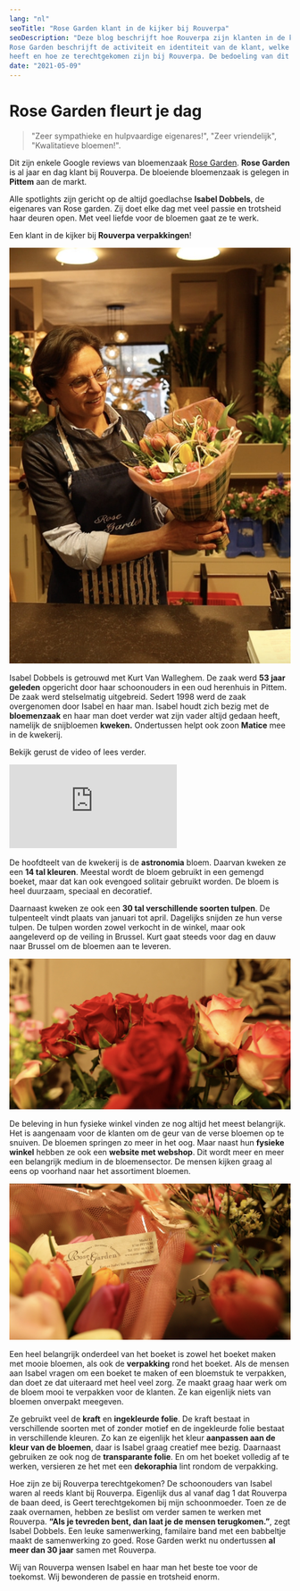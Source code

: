 ```yaml
---
lang: "nl"
seoTitle: "Rose Garden klant in de kijker bij Rouverpa"
seoDescription: "Deze blog beschrijft hoe Rouverpa zijn klanten in de kijker wil plaatsen. Het interview met bloemenzaak 
Rose Garden beschrijft de activiteit en identiteit van de klant, welke samenwerking/ervaring Rose Garden met Rouverpa 
heeft en hoe ze terechtgekomen zijn bij Rouverpa. De bedoeling van dit artikel is dat alle aandacht naar Rose Garden gaat."
date: "2021-05-09"
---
```


# Rose Garden fleurt je dag

> "Zeer sympathieke en hulpvaardige eigenares!", "Zeer vriendelijk", "Kwalitatieve bloemen!".

Dit zijn enkele Google reviews van bloemenzaak [Rose Garden](https://www.rose-garden.be "Rose Garden").
**Rose Garden** is al jaar en dag klant bij Rouverpa. De bloeiende bloemenzaak is gelegen in **Pittem** aan de markt.

Alle spotlights zijn gericht op de altijd goedlachse **Isabel Dobbels**, de eigenares van Rose garden.
Zij doet elke dag met veel passie en trotsheid haar deuren open. Met veel liefde voor de bloemen gaat ze te werk.

Een klant in de kijker bij **Rouverpa verpakkingen**!

![left](rosegarden2.jpg)

Isabel Dobbels is getrouwd met Kurt Van Walleghem. De zaak werd **53 jaar geleden** opgericht door haar schoonouders
in een oud herenhuis in Pittem. De zaak werd stelselmatig uitgebreid. Sedert 1998 werd de zaak overgenomen door
Isabel en haar man. Isabel houdt zich bezig met de **bloemenzaak** en haar man doet verder wat zijn vader altijd gedaan heeft,
namelijk de snijbloemen **kweken.** Ondertussen helpt ook zoon **Matice** mee in de kwekerij.

Bekijk gerust de video of lees verder.

<div class="video-container">
    <iframe src="https://www.youtube-nocookie.com/embed/KhWeOf_nqps" title="Rose Garden klant in de kijker bij Rouverpa" frameborder="0" allow="accelerometer; autoplay; clipboard-write; encrypted-media; gyroscope; picture-in-picture" allowfullscreen></iframe>
</div>

De hoofdteelt van de kwekerij is de **astronomia** bloem. Daarvan kweken ze een **14 tal kleuren**. Meestal wordt de bloem
gebruikt in een gemengd boeket, maar dat kan ook evengoed solitair gebruikt worden. De bloem is heel duurzaam, speciaal
en decoratief.

Daarnaast kweken ze ook een **30 tal verschillende soorten tulpen**. De tulpenteelt vindt plaats van januari tot april.
Dagelijks snijden ze hun verse tulpen. De tulpen worden zowel verkocht in de winkel, maar ook aangeleverd op de veiling in
Brussel. Kurt gaat steeds voor dag en dauw naar Brussel om de bloemen aan te leveren.

![left](rosegarden6.jpg)

De beleving in hun fysieke winkel vinden ze nog altijd het meest belangrijk.
Het is aangenaam voor de klanten om de geur van de verse bloemen op te snuiven. De bloemen springen zo meer in het oog.
Maar naast hun **fysieke winkel** hebben ze ook een **website met webshop**. Dit wordt meer en meer een belangrijk medium
in de bloemensector. De mensen kijken graag al eens op voorhand naar het assortiment bloemen.

![right](rosegarden8.jpg)

Een heel belangrijk onderdeel van het boeket is zowel het boeket maken met mooie
bloemen, als ook de **verpakking** rond het boeket. Als de mensen aan Isabel vragen om een boeket te maken of een bloemstuk
te verpakken, dan doet ze dat uiteraard met heel veel zorg. Ze maakt graag haar werk om de bloem mooi te verpakken voor
de klanten. Ze kan eigenlijk niets van bloemen onverpakt meegeven.

Ze gebruikt veel de **kraft** en **ingekleurde folie**. De kraft bestaat in verschillende soorten met of zonder motief
en de ingekleurde folie bestaat in verschillende kleuren. Zo kan ze eigenlijk het kleur **aanpassen aan de kleur
van de bloemen**, daar is Isabel graag creatief mee bezig. Daarnaast gebruiken ze ook nog de **transparante folie**.
En om het boeket volledig af te werken, versieren ze het met een **dekoraphia** lint rondom de verpakking.

Hoe zijn ze bij Rouverpa terechtgekomen?
De schoonouders van Isabel waren al reeds klant bij Rouverpa. Eigenlijk dus al vanaf dag 1 dat Rouverpa de baan deed,
is Geert terechtgekomen bij mijn schoonmoeder. Toen ze de zaak overnamen, hebben ze beslist om verder samen te werken met
Rouverpa. **“Als je tevreden bent, dan laat je de mensen terugkomen.”**, zegt Isabel Dobbels. Een leuke samenwerking,
familaire band met een babbeltje maakt de samenwerking zo goed. Rose Garden werkt nu ondertussen **al meer dan 30 jaar**
samen met Rouverpa.

Wij van Rouverpa wensen Isabel en haar man het beste toe voor de toekomst. Wij bewonderen de passie en trotsheid enorm.
